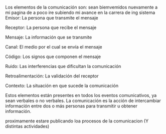 Los elementos de la comunicación son:                                                                                 sean biemvemidos nuevamente a mi pagina de a poco
                                                                                                                      ire subiendo mi avance en la carrera de ing sistema
Emisor: La persona que transmite el mensaje                             

Receptor: La persona que recibe el mensaje

Mensaje: La información que se transmite

Canal: El medio por el cual se envía el mensaje

Código: Los signos que componen el mensaje

Ruido: Las interferencias que dificultan la comunicación                                                                                             

Retroalimentación: La validación del receptor

Contexto: La situación en que sucede la comunicación 

Estos elementos están presentes en todos los eventos comunicativos, ya sean verbales o no verbales. La comunicación es la acción de intercambiar información entre dos o más personas para transmitir u obtener información.

proximamente estare publicando loa procesos de la comunicacion   (Y distintas actividades)
